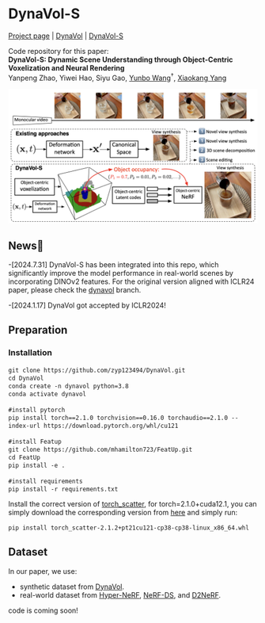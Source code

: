 
# DynaVol-S

[Project page]( https://zyp123494.github.io/DynaVol-S.github.io/) | [DynaVol](https://arxiv.org/abs/2305.00393) | [DynaVol-S](https://arxiv.org/abs/2407.20908)

Code repository for this paper:  
**DynaVol-S: Dynamic Scene Understanding through Object-Centric Voxelization and Neural Rendering**  
Yanpeng Zhao, Yiwei Hao, Siyu Gao, [Yunbo Wang](https://wyb15.github.io/)<sup>†</sup>, [Xiaokang Yang](https://scholar.google.com/citations?user=yDEavdMAAAAJ&hl=zh-CN)

<img  src="/figure/dynavol-s.png"  alt="dynavol-s"  style="zoom:67%;"  />

## News🎉
-[2024.7.31] DynaVol-S has been integrated into this repo, which significantly improve the model performance in real-world scenes by incorporating DINOv2 features. For the original version aligned with ICLR24 paper, please check the [dynavol](https://github.com/zyp123494/DynaVol/tree/dynavol) branch.

-[2024.1.17] DynaVol got accepted by ICLR2024!

## Preparation

### Installation
```
git clone https://github.com/zyp123494/DynaVol.git
cd DynaVol
conda create -n dynavol python=3.8
conda activate dynavol

#install pytorch
pip install torch==2.1.0 torchvision==0.16.0 torchaudio==2.1.0 --index-url https://download.pytorch.org/whl/cu121

#install Featup
git clone https://github.com/mhamilton723/FeatUp.git
cd FeatUp
pip install -e .

#install requirements
pip install -r requirements.txt
```
Install the correct version of [torch_scatter](https://github.com/rusty1s/pytorch_scatter), for torch=2.1.0+cuda12.1, you can simply download the corresponding version from [here](https://data.pyg.org/whl/) and simply run:
```
pip install torch_scatter-2.1.2+pt21cu121-cp38-cp38-linux_x86_64.whl
```

## Dataset
In our paper, we use:

- synthetic dataset from [DynaVol](https://github.com/zyp123494/DynaVol/tree/dynavol).
- real-world dataset from [Hyper-NeRF](https://hypernerf.github.io/), [NeRF-DS](https://jokeryan.github.io/projects/nerf-ds/), and [D2NeRF](https://d2nerf.github.io/).



 code is coming soon!
